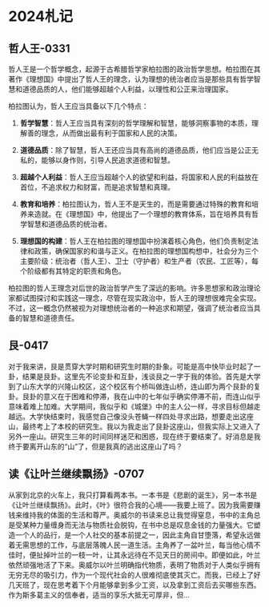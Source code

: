 # 2024札记

## 哲人王-0331
哲人王是一个哲学概念，起源于古希腊哲学家柏拉图的政治哲学思想。柏拉图在其著作《理想国》中提出了哲人王的理念，认为理想的统治者应当是那些具有哲学智慧和道德品质的人，他们能够超越个人利益，以理性和公正来治理国家。

柏拉图认为，哲人王应当具备以下几个特点：

1. **哲学智慧**：哲人王应当具有深刻的哲学理解和智慧，能够洞察事物的本质，理解善的理念，从而做出最有利于国家和人民的决策。

2. **道德品质**：除了智慧，哲人王还应当具有高尚的道德品质，他们应当是公正无私的，能够以身作则，引导人民追求道德和智慧。

3. **超越个人利益**：哲人王应当超越个人的欲望和利益，将国家和人民的利益放在首位，不追求权力和财富，而是追求智慧和真理。

4. **教育和培养**：柏拉图认为，哲人王不是天生的，而是需要通过特殊的教育和培养来造就。在《理想国》中，他提出了一个理想的教育体系，旨在培养具有哲学智慧和道德品质的统治者。

5. **理想国的构建**：哲人王在柏拉图的理想国中扮演着核心角色，他们负责制定法律和政策，确保国家的和谐与正义。在柏拉图的理想国构想中，社会分为三个主要阶级：统治者（哲人王）、卫士（守护者）和生产者（农民、工匠等），每个阶级都有其特定的职责和角色。

柏拉图的哲人王理念对后世的政治哲学产生了深远的影响。许多思想家和政治理论家都试图探讨和实践这一理念，尽管在现实政治中，哲人王的理想很难完全实现。不过，这一概念仍然被视为对理想统治者的一种追求和期望，强调了统治者应当具备的智慧和道德责任。

## 艮-0417
对于我来讲，艮是贯穿大学时期和研究生时期的卦象。可能是高中快毕业时起了一卦，结果是艮卦。这里先不论变卦和互卦，浅谈艮之一字于我的体验。首先是大学到了山东大学的兴隆山校区，这个校区有个桥叫做连山桥，连山即为两个艮卦的复卦。艮卦的意义在于困难和停滞，我在山中的七年似乎确实停滞不前，而连山似乎意味着难上加难。大学期间，我似乎和《城堡》中的主人公一样，寻求目标但越走越远。大学快结束时，我感觉自己像没头苍蝇一样四处寻求出路，想要走出这座山，最终考上了本校的研究生。我以为我走出了艮卦这座山，但我实际上又进入了另外一座山。研究生三年的时间同样迷茫和困惑，现在终于要结束了。好消息是我终于要离开山东的“山”了，但是我真的逃出这座山了吗？

## 读《让叶兰继续飘扬》-0707
从家到北京的火车上，我只打算看两本书。一本书是《悲剧的诞生》，另一本书是《让叶兰继续飘扬》。此时，《叶》很符合我的心境——我要上班了。因为我需要赚钱来维持我的体面的生活和尊严。奥威尔的书读来总让我觉得窒息，书中的主角总是受某种力量缠身而无法与物质社会脱钩，在书中总是叹息金钱的力量强大。它塑造一个人的品行，是一个人社交的基本前提之一，因此主角自甘堕落，希望永远做着无需思想的工作，与底层落魄人民一道生活。主角养了一盆叶兰，每当他心情不佳时，便扯掉叶兰的一枝一叶，让其永远待在不见天日的房间中。即便如此，叶兰依然顽强地活了下来。奥威尔以叶兰明确指代物质，表明了物质对于人类似乎拥有无穷无尽的吸引力，作为一个现代社会的人很难彻底使其灭亡。而我，已经上了好几天班了，现在思考着下个月能够拿到多少工资，以及拿到工资后去买哪些东西。作为斯多葛主义的信奉者，适当的享乐大抵无可厚非，但...